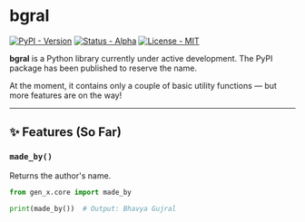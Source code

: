 # bgral

[![PyPI - Version](https://img.shields.io/pypi/v/bgral?color=blue)](https://pypi.org/project/bgral/)
[![Status - Alpha](https://img.shields.io/badge/status-alpha-orange)](https://pypi.org/project/bgral/)
[![License - MIT](https://img.shields.io/badge/license-MIT-green)](#license)

**bgral** is a Python library currently under active development. The PyPI package has been published to reserve the name.  

At the moment, it contains only a couple of basic utility functions — but more features are on the way!

---

## ✨ Features (So Far)

### `made_by()`
Returns the author's name.

```python
from gen_x.core import made_by

print(made_by())  # Output: Bhavya Gujral


